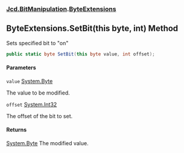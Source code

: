 ### [Jcd.BitManipulation](Jcd.BitManipulation.md 'Jcd.BitManipulation').[ByteExtensions](Jcd.BitManipulation.ByteExtensions.md 'Jcd.BitManipulation.ByteExtensions')

## ByteExtensions.SetBit(this byte, int) Method

Sets specified bit to "on"

```csharp
public static byte SetBit(this byte value, int offset);
```
#### Parameters

<a name='Jcd.BitManipulation.ByteExtensions.SetBit(thisbyte,int).value'></a>

`value` [System.Byte](https://docs.microsoft.com/en-us/dotnet/api/System.Byte 'System.Byte')

The value to be modified.

<a name='Jcd.BitManipulation.ByteExtensions.SetBit(thisbyte,int).offset'></a>

`offset` [System.Int32](https://docs.microsoft.com/en-us/dotnet/api/System.Int32 'System.Int32')

The offset of the bit to set.

#### Returns

[System.Byte](https://docs.microsoft.com/en-us/dotnet/api/System.Byte 'System.Byte')
The modified value.